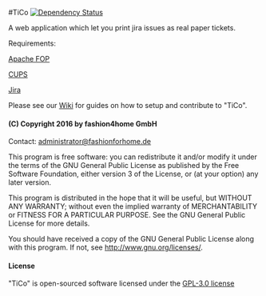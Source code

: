 #TiCo [![Dependency Status](https://www.versioneye.com/user/projects/5693a393e4a27d000a0003ed/badge.svg?style=flat)](https://www.versioneye.com/user/projects/5693a393e4a27d000a0003ed)

A web application which let you print jira issues as real paper tickets. 

Requirements:

[Apache FOP](https://xmlgraphics.apache.org/fop/)

[CUPS](https://de.wikipedia.org/wiki/Common_Unix_Printing_System)

[Jira](https://de.atlassian.com/software/jira)

Please see our [Wiki](https://github.com/fashionforhome/tico/wiki) for guides on how to setup and contribute to "TiCo".

#### (C) Copyright 2016 by fashion4home GmbH

Contact: administrator@fashionforhome.de

This program is free software: you can redistribute it and/or modify
it under the terms of the GNU General Public License as published by
the Free Software Foundation, either version 3 of the License, or
(at your option) any later version.

This program is distributed in the hope that it will be useful,
but WITHOUT ANY WARRANTY; without even the implied warranty of
MERCHANTABILITY or FITNESS FOR A PARTICULAR PURPOSE.  See the
GNU General Public License for more details.

You should have received a copy of the GNU General Public License
along with this program.  If not, see <http://www.gnu.org/licenses/>.

#### License

"TiCo" is open-sourced software licensed under the [GPL-3.0 license](http://opensource.org/licenses/GPL-3.0)
